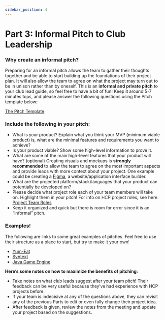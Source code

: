 ```yaml
---
sidebar_position: 4
---
```


# Part 3: Informal Pitch to Club Leadership

### Why create an informal pitch?
Preparing for an informal pitch allows the team to gather their thoughts together and be able to start building up the foundations of their project plan. It will also allow the team to agree on what the project may turn out to be in unison rather than by oneself. This is an **informal and private pitch** to your club lead guide, so feel free to have a bit of fun! Keep it around 5-7 minutes tops, and please answer the following questions using the Pitch template below:

[The Pitch Template](https://docs.google.com/presentation/d/1oBujKERNlyLgHpNRK-nHP50LfgEN7iqkuSpGtgKjIsE/edit?usp=sharing)

### Include the following in your pitch:
- What is your product? Explain what you think your MVP (minimum viable product) is, what are the minimal features and requirements you want to achieve?
- Is your product viable? Show some high-level information to prove it.
- What are some of the main high-level features that your product will have?
(optional) Creating visuals and mockups is **strongly recommended** to allow the team to agree on the most important aspects and provide leads with more context about your project. One example could be creating a [Figma](http://figma.com/), a website/application interface builder.
- What are the projected platform/stack/languages that your product can potentially be developed on?
- Please decide what project role each of your team members will take on. Highlight them in your pitch! For info on HCP project roles, see here: [Project Team Roles](https://hcp-uw.github.io/docs/project-team/resources/project-team-roles)
- Keep it organized and quick but there is room for error since it is an “informal” pitch.

### Examples!

The following are links to some great examples of pitches. Feel free to use their structure as a place to start, but try to make it your own!

- [Yum-Eat](https://docs.google.com/presentation/d/17dXU4imEhE3jayQWNySyUlPoebIgDh9g/edit?usp=sharing&ouid=110339665080062140802&rtpof=true&sd=true)
- [Syntext](https://docs.google.com/presentation/d/1_-8xk5KGVs3iKiNxdkiuMgrm3ItmIl6n/edit?usp=sharing&ouid=102067867767385643577&rtpof=true&sd=true)
- [Java Game Engine](https://docs.google.com/presentation/d/1_j8maI4Elg0b47bU1JNOhR9vbBaGYv8q/edit?usp=sharing&ouid=110339665080062140802&rtpof=true&sd=true)


**Here’s some notes on how to maximize the benefits of pitching:**
- Take notes on what club leads suggest after your team pitch! Their feedback can be very useful because they’ve had experience with HCP projects before.
- If your team is indecisive at any of the questions above, they can revisit any of the previous Parts to edit or even fully change their project idea.
- After feedback is given, review the notes from the meeting and update your project based on the suggestions.
